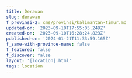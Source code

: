 ```yaml
---
title: Derawan
slug: derawan
f_provinsi-2: cms/provinsi/kalimantan-timur.md
updated-on: '2023-09-10T17:55:05.249Z'
created-on: '2023-09-10T16:28:24.823Z'
published-on: '2024-01-21T11:33:59.165Z'
f_same-with-province-name: false
f_featured: false
f_discover: false
layout: '[location].html'
tags: location
---
```



